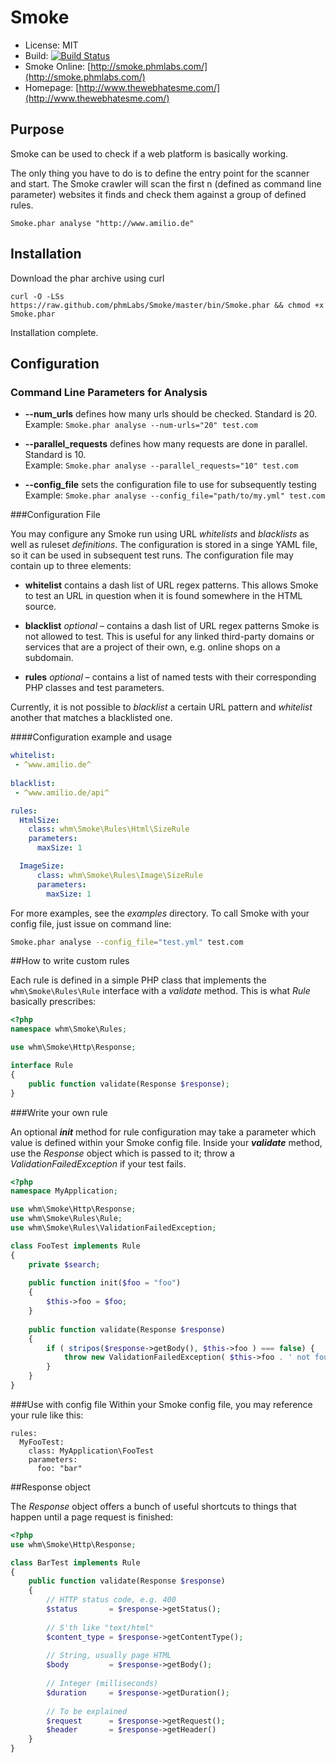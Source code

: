 # Smoke

- License: MIT
- Build: [![Build Status](https://secure.travis-ci.org/phmLabs/Smoke.png)](http://travis-ci.org/phmLabs/Smoke)
- Smoke Online: [http://smoke.phmlabs.com/](http://smoke.phmlabs.com/)
- Homepage: [http://www.thewebhatesme.com/](http://www.thewebhatesme.com/)


## Purpose

Smoke can be used to check if a web platform is basically working.

The only thing you have to do is to define the entry point for the scanner and start. The Smoke crawler will scan the first n (defined as command line parameter) websites it finds and check them against a group of defined rules.

```
Smoke.phar analyse "http://www.amilio.de"
```

## Installation

Download the phar archive using curl
```
curl -O -LSs https://raw.github.com/phmLabs/Smoke/master/bin/Smoke.phar && chmod +x Smoke.phar
```

Installation complete.

## Configuration

### Command Line Parameters for Analysis

- **--num_urls** defines how many urls should be checked. Standard is 20.  
  Example: `Smoke.phar analyse --num-urls="20" test.com` 

- **--parallel_requests** defines how many requests are done in parallel. Standard is 10.  
  Example: `Smoke.phar analyse --parallel_requests="10" test.com` 

- **--config_file** sets the configuration file to use for subsequently testing  
  Example: `Smoke.phar analyse --config_file="path/to/my.yml" test.com` 


###Configuration File

You may configure any Smoke run using URL *whitelists* and *blacklists* as well as ruleset *definitions*. The configuration is stored in a singe YAML file, so it can be used in subsequent test runs. The configuration file may contain up to three elements:

- **whitelist** contains a dash list of URL regex patterns. This allows Smoke to test an URL in question when it is found somewhere in the HTML source.

- **blacklist** *optional* – contains a dash list of URL regex patterns Smoke is not allowed to test. This is useful for any linked third-party domains or services that are a project of their own, e.g. online shops on a subdomain. 

- **rules** *optional* – contains a list of named tests with their corresponding PHP classes and test parameters.

Currently, it is not possible to *blacklist* a certain URL pattern and *whitelist* another that matches a blacklisted one.

####Configuration example and usage
 
```yaml
whitelist:
 - ^www.amilio.de^
 
blacklist: 
 - ^www.amilio.de/api^

rules:
  HtmlSize:
    class: whm\Smoke\Rules\Html\SizeRule
    parameters:
      maxSize: 1

  ImageSize:
      class: whm\Smoke\Rules\Image\SizeRule
      parameters:
        maxSize: 1
```

For more examples, see the *examples* directory. 
To call Smoke with your config file, just issue on command line:

```bash
Smoke.phar analyse --config_file="test.yml" test.com
```

##How to write custom rules

Each rule is defined in a simple PHP class that implements the `whm\Smoke\Rules\Rule` interface with a *validate* method. This is what *Rule* basically prescribes:

```php
<?php
namespace whm\Smoke\Rules;

use whm\Smoke\Http\Response;

interface Rule
{
    public function validate(Response $response);
}
```

###Write your own rule

An optional ***init*** method for rule configuration may take a parameter which value is defined within your Smoke config file. Inside your ***validate*** method, use the *Response* object which is passed to it; throw a *ValidationFailedException* if your test fails. 


```php
<?php
namespace MyApplication;

use whm\Smoke\Http\Response;
use whm\Smoke\Rules\Rule;
use whm\Smoke\Rules\ValidationFailedException;

class FooTest implements Rule
{
	private $search;
	
    public function init($foo = "foo")
    {
        $this->foo = $foo;
    }
    
    public function validate(Response $response)
    {
        if ( stripos($response->getBody(), $this->foo ) === false) {
            throw new ValidationFailedException( $this->foo . ' not found' );
        }
    }
}
```

###Use with config file
Within your Smoke config file, you may reference your rule like this:

```
rules:
  MyFooTest:
    class: MyApplication\FooTest
    parameters:
      foo: "bar"    
```


##Response object

The *Response* object offers a bunch of useful shortcuts to things that happen 
until a page request is finished:

```php
<?php
use whm\Smoke\Http\Response;

class BarTest implements Rule
{
    public function validate(Response $response)
    {
    	// HTTP status code, e.g. 400
    	$status       = $response->getStatus();
    	
    	// S'th like "text/html"
    	$content_type = $response->getContentType();
    	
    	// String, usually page HTML
    	$body         = $response->getBody();
    	
    	// Integer (milliseconds)
    	$duration     = $response->getDuration();
    	
    	// To be explained
    	$request      = $response->getRequest();
    	$header       = $response->getHeader()
	}
}
```



